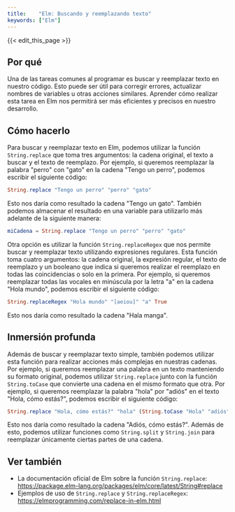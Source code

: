 ```yaml
---
title:    "Elm: Buscando y reemplazando texto"
keywords: ["Elm"]
---
```


{{< edit_this_page >}}

## Por qué

Una de las tareas comunes al programar es buscar y reemplazar texto en nuestro código. Esto puede ser útil para corregir errores, actualizar nombres de variables u otras acciones similares. Aprender cómo realizar esta tarea en Elm nos permitirá ser más eficientes y precisos en nuestro desarrollo.

## Cómo hacerlo

Para buscar y reemplazar texto en Elm, podemos utilizar la función `String.replace` que toma tres argumentos: la cadena original, el texto a buscar y el texto de reemplazo. Por ejemplo, si queremos reemplazar la palabra "perro" con "gato" en la cadena "Tengo un perro", podemos escribir el siguiente código:

```elm
String.replace "Tengo un perro" "perro" "gato"
```

Esto nos daría como resultado la cadena "Tengo un gato". También podemos almacenar el resultado en una variable para utilizarlo más adelante de la siguiente manera:

```elm
miCadena = String.replace "Tengo un perro" "perro" "gato"
```

Otra opción es utilizar la función `String.replaceRegex` que nos permite buscar y reemplazar texto utilizando expresiones regulares. Esta función toma cuatro argumentos: la cadena original, la expresión regular, el texto de reemplazo y un booleano que indica si queremos realizar el reemplazo en todas las coincidencias o solo en la primera. Por ejemplo, si queremos reemplazar todas las vocales en minúscula por la letra "a" en la cadena "Hola mundo", podemos escribir el siguiente código:

```elm
String.replaceRegex "Hola mundo" "[aeiou]" "a" True
```

Esto nos daría como resultado la cadena "Hala manga".

## Inmersión profunda

Además de buscar y reemplazar texto simple, también podemos utilizar esta función para realizar acciones más complejas en nuestras cadenas. Por ejemplo, si queremos reemplazar una palabra en un texto manteniendo su formato original, podemos utilizar `String.replace` junto con la función `String.toCase` que convierte una cadena en el mismo formato que otra. Por ejemplo, si queremos reemplazar la palabra "hola" por "adiós" en el texto "Hola, cómo estás?", podemos escribir el siguiente código:

```elm
String.replace "Hola, cómo estás?" "hola" (String.toCase "Hola" "adiós")
```

Esto nos daría como resultado la cadena "Adiós, cómo estás?". Además de esto, podemos utilizar funciones como `String.split` y `String.join` para reemplazar únicamente ciertas partes de una cadena.

## Ver también

- La documentación oficial de Elm sobre la función `String.replace`: https://package.elm-lang.org/packages/elm/core/latest/String#replace
- Ejemplos de uso de `String.replace` y `String.replaceRegex`: https://elmprogramming.com/replace-in-elm.html